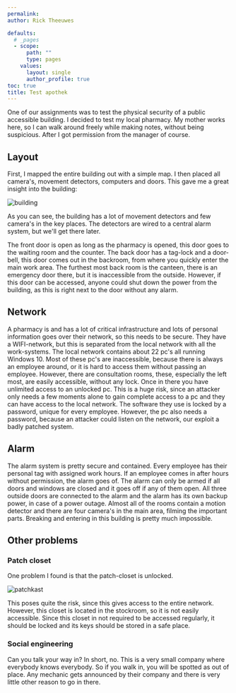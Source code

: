 ```yaml
---
permalink: 
author: Rick Theeuwes

defaults:
  # _pages
  - scope:
      path: ""
      type: pages
    values:
      layout: single
      author_profile: true
toc: true
title: Test apothek
---
```


One of our assignments was to test the physical security of a public accessible building. I decided to test my local pharmacy. My mother works here, so I can walk around freely while making notes, without being suspicious. After I got permission from the manager of course.

## Layout

First, I mapped the entire building out with a simple map. I then placed all camera's, movement detectors, computers and doors. This gave me a great insight into the building:

![building](building.png)

As you can see, the building has a lot of movement detectors and few camera's in the key places. The detectors are wired to a central alarm system, but we'll get there later.

The front door is open as long as the pharmacy is opened, this door goes to the waiting room and the counter. The back door has a tag-lock and a door-bell, this door comes out in the backroom, from where you quickly enter the main work area. The furthest most back room is the canteen, there is an emergency door there, but it is inaccessible from the outside. However, if this door can be accessed, anyone could shut down the power from the building, as this is right next to the door without any alarm.

## Network

A pharmacy is and has a lot of critical infrastructure and lots of personal information goes over their network, so this needs to be secure. They have a WIFI-network, but this is separated from the local network with all the work-systems. The local network contains about 22 pc's all running Windows 10. Most of these pc's are inaccessible, because there is always an employee around, or it is hard to access them without passing an employee. However, there are consultation rooms, these, especially the left most, are easily accessible, without any lock. Once in there you have unlimited access to an unlocked pc. This is a huge risk, since an attacker only needs a few moments alone to gain complete access to a pc and they can have access to the local network. The software they use is locked by a password, unique for every employee. However, the pc also needs a password, because an attacker could listen on the network, our exploit a badly patched system.

## Alarm

The alarm system is pretty secure and contained. Every employee has their personal tag with assigned work hours. If an employee comes in after hours without permission, the alarm goes of. The alarm can only be armed if all doors and windows are closed and it goes off if any of them open. All three outside doors are connected to the alarm and the alarm has its own backup power, in case of a power outage. Almost all of the rooms contain a motion detector and there are four camera's in the main area, filming the important parts. Breaking and entering in this building is pretty much impossible.

## Other problems

### Patch closet

One problem I found is that the patch-closet is unlocked.

![patchkast]()

This poses quite the risk, since this gives access to the entire network. However, this closet is located in the stockroom, so it is not easily accessible. Since this closet in not required to be accessed regularly, it should be locked and its keys should be stored in a safe place.

### Social engineering

Can you talk your way in? In short, no. This is a very small company where everybody knows everybody. So if you walk in, you will be spotted as out of place. Any mechanic gets announced by their company and there is very little other reason to go in there.
